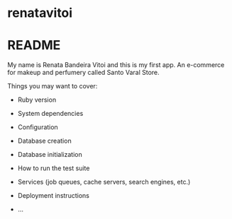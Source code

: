 # renatavitoi

# README

My name is Renata Bandeira Vitoi and this is my first app. An e-commerce for makeup and perfumery called Santo Varal Store.

Things you may want to cover:

* Ruby version

* System dependencies

* Configuration

* Database creation

* Database initialization

* How to run the test suite

* Services (job queues, cache servers, search engines, etc.)

* Deployment instructions

* ...
